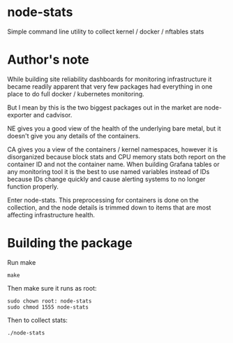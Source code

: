 # node-stats
Simple command line utility to collect kernel / docker / nftables stats

# Author's note
While building site reliability dashboards for monitoring infrastructure it became readily apparent that very few packages had everything in one place to do full docker / kubernetes monitoring.

But I mean by this is the two biggest packages out in the market are node-exporter and cadvisor.

NE gives you a good view of the health of the underlying bare metal, but it doesn't give you any details of the containers.

CA gives you a view of the containers / kernel namespaces, however it is disorganized because block stats and CPU memory stats both report on the container ID and not the container name.  When building Grafana tables or any monitoring tool it is the best to use named variables instead of IDs because IDs change quickly and cause alerting systems to no longer function properly.


Enter node-stats.  This preprocessing for containers is done on the collection, and the node details is trimmed down to items that are most affecting infrastructure health.

# Building the package

Run make
```
make
```

Then make sure it runs as root:
```
sudo chown root: node-stats
sudo chmod 1555 node-stats
```

Then to collect stats:
```
./node-stats
```
